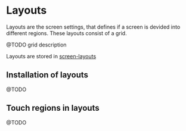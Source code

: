 # Layouts

Layouts are the screen settings, that defines if a screen is devided into different regions. These layouts consist of a grid.

@TODO grid description

Layouts are stored in [screen-layouts](https://github.com/os2display/display-templates/tree/develop/build/screen-layouts)

## Installation of layouts
@TODO 

## Touch regions in layouts
@TODO
